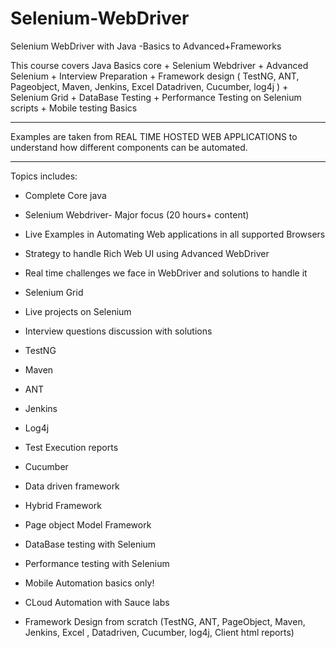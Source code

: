 # Selenium-WebDriver
Selenium WebDriver with Java -Basics to Advanced+Frameworks

This course covers Java Basics core + Selenium Webdriver + Advanced Selenium + Interview Preparation + Framework design ( TestNG, ANT, Pageobject, Maven, Jenkins, Excel Datadriven, Cucumber, log4j ) + Selenium Grid + DataBase Testing + Performance Testing on Selenium scripts + Mobile testing Basics

  ************************************************** **************************************************
Examples are taken from  REAL TIME HOSTED WEB APPLICATIONS  to understand how different components can be automated.
  ************************************************** **************************************************

  Topics includes: 
  
- Complete Core java

- Selenium Webdriver- Major focus (20 hours+ content)

 - Live Examples in Automating Web applications in all supported Browsers

 - Strategy to handle Rich Web UI using Advanced WebDriver

 - Real time challenges we face in WebDriver and solutions to handle it

- Selenium Grid

- Live projects on Selenium 

- Interview questions discussion with solutions

- TestNG

- Maven

- ANT

- Jenkins

- Log4j

- Test Execution reports

- Cucumber

- Data driven framework

- Hybrid Framework

- Page object Model Framework

- DataBase testing with Selenium

- Performance testing with Selenium

- Mobile Automation basics only!

- CLoud Automation with Sauce labs

- Framework Design from scratch (TestNG, ANT, PageObject, Maven, Jenkins, Excel , Datadriven, Cucumber, log4j, Client html reports) 
